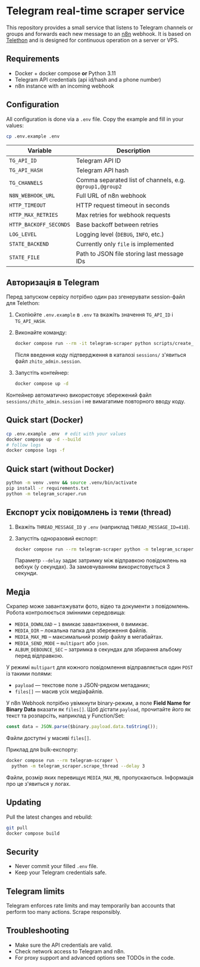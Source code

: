# Telegram real-time scraper service

This repository provides a small service that listens to Telegram channels or groups and forwards each new message to an [n8n](https://n8n.io) webhook. It is based on [Telethon](https://github.com/LonamiWebs/Telethon) and is designed for continuous operation on a server or VPS.

## Requirements

- Docker + docker compose **or** Python 3.11
- Telegram API credentials (api id/hash and a phone number)
- n8n instance with an incoming webhook

## Configuration

All configuration is done via a `.env` file. Copy the example and fill in your values:

```bash
cp .env.example .env
```

| Variable | Description |
|----------|-------------|
| `TG_API_ID` | Telegram API ID |
| `TG_API_HASH` | Telegram API hash |
| `TG_CHANNELS` | Comma separated list of channels, e.g. `@group1,@group2` |
| `N8N_WEBHOOK_URL` | Full URL of n8n webhook |
| `HTTP_TIMEOUT` | HTTP request timeout in seconds |
| `HTTP_MAX_RETRIES` | Max retries for webhook requests |
| `HTTP_BACKOFF_SECONDS` | Base backoff between retries |
| `LOG_LEVEL` | Logging level (`DEBUG`, `INFO`, etc.) |
| `STATE_BACKEND` | Currently only `file` is implemented |
| `STATE_FILE` | Path to JSON file storing last message IDs |

## Авторизація в Telegram

Перед запуском сервісу потрібно один раз згенерувати session-файл для Telethon:

1. Скопіюйте `.env.example` в `.env` та вкажіть значення `TG_API_ID` і `TG_API_HASH`.
2. Виконайте команду:

   ```bash
   docker compose run --rm -it telegram-scraper python scripts/create_session.py
   ```

   Після введення коду підтвердження в каталозі `sessions/` з'явиться файл `zhito_admin.session`.
3. Запустіть контейнер:

   ```bash
   docker compose up -d
   ```

Контейнер автоматично використовує збережений файл `sessions/zhito_admin.session` і не вимагатиме повторного вводу коду.

## Quick start (Docker)

```bash
cp .env.example .env  # edit with your values
docker compose up -d --build
# follow logs
docker compose logs -f
```

## Quick start (without Docker)

```bash
python -m venv .venv && source .venv/bin/activate
pip install -r requirements.txt
python -m telegram_scraper.run
```

## Експорт усіх повідомлень із теми (thread)

1. Вкажіть `THREAD_MESSAGE_ID` у `.env` (наприклад `THREAD_MESSAGE_ID=418`).
2. Запустіть одноразовий експорт:

   ```bash
   docker compose run --rm telegram-scraper python -m telegram_scraper.scrape_thread --delay 5
   ```

   Параметр `--delay` задає затримку між відправкою повідомлень на вебхук (у секундах).
   За замовчуванням використовується 3 секунди.

## Медіа

Скрапер може завантажувати фото, відео та документи з повідомлень.
Робота контролюється змінними середовища:

- `MEDIA_DOWNLOAD` – `1` вмикає завантаження, `0` вимикає.
- `MEDIA_DIR` – локальна папка для збереження файлів.
- `MEDIA_MAX_MB` – максимальний розмір файлу в мегабайтах.
- `MEDIA_SEND_MODE` – `multipart` або `json`.
- `ALBUM_DEBOUNCE_SEC` – затримка в секундах для збирання альбому перед відправкою.

У режимі `multipart` для кожного повідомлення відправляється один `POST` із такими полями:

- `payload` — текстове поле з JSON-рядком метаданих;
- `files[]` — масив усіх медіафайлів.

У n8n Webhook потрібно увімкнути binary-режим, а поле **Field Name for Binary Data** вказати як `files[]`. Щоб дістати `payload`, прочитайте його як текст та розпарсіть, наприклад у Function/Set:

```js
const data = JSON.parse($binary.payload.data.toString());
```

Файли доступні у масиві `files[]`.

Приклад для bulk-експорту:

```bash
docker compose run --rm telegram-scraper \
  python -m telegram_scraper.scrape_thread --delay 3
```

Файли, розмір яких перевищує `MEDIA_MAX_MB`, пропускаються. Інформація про це з'явиться у логах.

## Updating

Pull the latest changes and rebuild:

```bash
git pull
docker compose build
```

## Security

- Never commit your filled `.env` file.
- Keep your Telegram credentials safe.

## Telegram limits

Telegram enforces rate limits and may temporarily ban accounts that perform too many actions. Scrape responsibly.

## Troubleshooting

- Make sure the API credentials are valid.
- Check network access to Telegram and n8n.
- For proxy support and advanced options see TODOs in the code.
